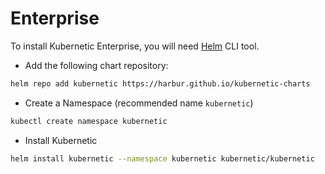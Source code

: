 # Enterprise

To install Kubernetic Enterprise, you will need [Helm] CLI tool.

[Helm]: https://helm.sh/

* Add the following chart repository:

```sh
helm repo add kubernetic https://harbur.github.io/kubernetic-charts
```

* Create a Namespace (recommended name `kubernetic`)

```sh
kubectl create namespace kubernetic
```

* Install Kubernetic

```sh
helm install kubernetic --namespace kubernetic kubernetic/kubernetic
```
